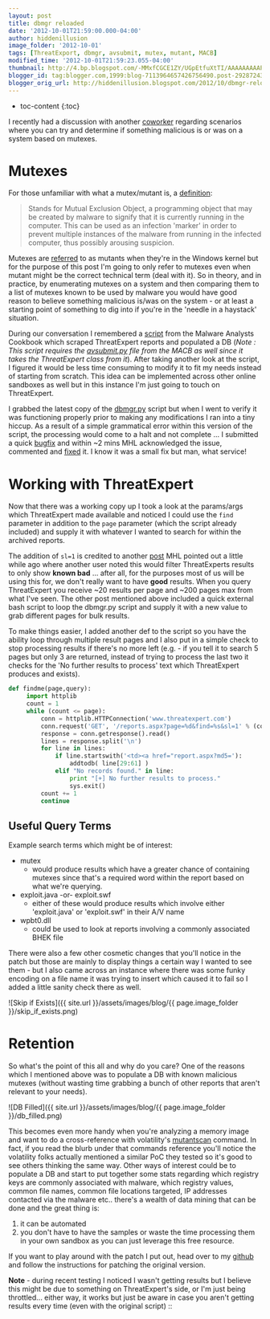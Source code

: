 ```yaml
---
layout: post
title: dbmgr reloaded
date: '2012-10-01T21:59:00.000-04:00'
author: hiddenillusion
image_folder: '2012-10-01'
tags: [ThreatExport, dbmgr, avsubmit, mutex, mutant, MACB]
modified_time: '2012-10-01T21:59:23.055-04:00'
thumbnail: http://4.bp.blogspot.com/-MMxfCGCE1ZY/UGpEtfuXtTI/AAAAAAAAAP4/6PHdVXTYOI8/s72-c/page+loop.png
blogger_id: tag:blogger.com,1999:blog-7113964657426756490.post-2928724367898011349
blogger_orig_url: http://hiddenillusion.blogspot.com/2012/10/dbmgr-reloaded.html
---
```


* toc-content
{:toc}

I recently had a discussion with another [coworker](https://twitter.com/ChristiaanBeek) regarding scenarios where you can try and determine if something malicious is or was on a system based on mutexes.

# Mutexes

For those unfamiliar with what a mutex/mutant is, a [definition](http://www.microsoft.com/security/portal/Threat/Encyclopedia/Glossary.aspx):

> <i class="fa fa-quote-left fa-fw"></i>
	Stands for Mutual Exclusion Object, a programming object that may be created by malware to signify that it is currently running in the computer. This can be used as an infection 'marker' in order to prevent multiple instances of the malware from running in the infected computer, thus possibly arousing suspicion.
	<i class="fa fa-quote-right fa-fw"></i>

Mutexes are [referred](http://computer.forensikblog.de/en/2009/04/searching-for-mutants.html) to as mutants when they're in the Windows kernel but for the purpose of this post I'm going to only refer to mutexes even when mutant might be the correct technical term (deal with it).  So in theory, and in practice, by enumerating mutexes on a system and then comparing them to a list of mutexes known to be used by malware you would have good reason to believe something malicious is/was on the system - or at least a starting point of something to dig into if you're in the 'needle in a haystack' situation.

During our conversation I remembered a [script](https://malwarecookbook.googlecode.com/svn/trunk/4/12/dbmgr.py) from the Malware Analysts Cookbook which scraped ThreatExpert reports and populated a DB (_Note : This script requires the [avsubmit.py](https://malwarecookbook.googlecode.com/svn/trunk/4/4/avsubmit.py) file from the MACB as well since it takes the ThreatExpert class from it_).  After taking another look at the script, I figured it would be less time consuming to modify it to fit my needs instead of starting from scratch.  This idea can be implemented across other online sandboxes as well but in this instance I'm just going to touch on ThreatExpert.

I grabbed the latest copy of the [dbmgr.py](https://malwarecookbook.googlecode.com/svn/trunk/4/12/dbmgr.py) script but when I went to verify it was functioning properly prior to making any modifications I ran into a tiny hiccup.  As a result of a simple grammatical error within this version of the script, the processing would come to a halt and not complete ... I submitted a quick [bugfix](https://code.google.com/p/malwarecookbook/issues/detail?id=45) and within ~2 mins MHL acknowledged the issue, commented and [fixed](http://code.google.com/p/malwarecookbook/source/detail?r=153) it.  I know it was a small fix but man, what service!

# Working with ThreatExpert

Now that there was a working copy up I took a look at the params/args which ThreatExpert made available and noticed I could use the `find` parameter in addition to the `page` parameter (which the script already included) and supply it with whatever I wanted to search for within the archived reports.

The addition of `sl=1` is credited to another [post](http://www.attackdefendsecure.com/2012/07/improved-artifact-scanner-malware-analysis-cookbook) MHL pointed out a little while ago where another user noted this would filter ThreatExperts results to only show **known bad** ... after all, for the purposes most of us will be using this for, we don't really want to have **good** results.  When you query ThreatExpert you receive ~20 results per page and ~200 pages max from what I've seen.  The other post mentioned above included a quick external bash script to loop the dbmgr.py script and supply it with a new value to grab different pages for bulk results.

To make things easier, I added another def to the script so you have the ability loop through multiple result pages and I also put in a simple check to stop processing results if there's no more left (e.g. - if you tell it to search 5 pages but only 3 are returned, instead of trying to process the last two it checks for the 'No further results to process' text which ThreatExpert produces and exists).

```python
def findme(page,query):
     import httplib
     count = 1
     while (count <= page):
         conn = httplib.HTTPConnection('www.threatexpert.com')	
         conn.request('GET', '/reports.aspx?page=%d&find=%s&sl=1' % (count,query))
         response = conn.getresponse().read()
         lines = response.split('\n')
         for line in lines:
             if line.startswith('<td><a href="report.aspx?md5='):
                 addtodb( line[29:61] )
             elif "No records found." in line:
                 print "[+] No further results to process."
                 sys.exit()	
         count += 1				
         continue
```

## Useful Query Terms

Example search terms which might be of interest:

- mutex
	- would  produce results which have a greater chance of containing mutexes since that's a required word within the report based on what we're querying.
- exploit.java -or- exploit.swf
	- either of these would produce results which involve either 'exploit.java' or 'exploit.swf' in their A/V name
- wpbt0.dll
	- could be used to look at reports involving a commonly associated BHEK file

There were also a few other cosmetic changes that you'll notice in the patch but those are mainly to display things a certain way I wanted to see them - but I also came across an instance where there was some funky encoding on a file name it was trying to insert which caused it to fail so I added a little sanity check there as well.

![Skip if Exists]({{ site.url }}/assets/images/blog/{{ page.image_folder }}/skip_if_exists.png)

# Retention

So what's the point of this all and why do you care?  One of the reasons which I mentioned above was to populate a DB with known malicious mutexes (without wasting time grabbing a bunch of other reports that aren't relevant to your needs).  

![DB Filled]({{ site.url }}/assets/images/blog/{{ page.image_folder }}/db_filled.png)

This becomes even more handy when you're analyzing a memory image and want to do a cross-reference with volatility's [mutantscan](https://code.google.com/p/volatility/wiki/CommandReference#mutantscan) command.  In fact, if you read the blurb under that commands reference you'll notice the volatility folks actually mentioned a similar PoC they tested so it's good to see others thinking the same way.  Other ways of interest could be to populate a DB and start to put together some stats regarding which registry keys are commonly associated with malware, which registry values, common file names, common file locations targeted, IP addresses contacted via the malware etc.. there's a wealth of data mining that can be done and the great thing is:

1. it can be automated
2. you don't have to have the samples or waste the time processing them in your own sandbox as you can just leverage this free resource.

If you want to play around with the patch I put out, head over to my [github](https://github.com/hiddenillusion/useful-scripts/blob/master/dbmgr.py.patch) and follow the instructions for patching the original version.

**Note** - during recent testing I noticed I wasn't getting results but I believe this might be due to something on ThreatExpert's side, or I'm just being throttled... either way, it works but just be aware in case you aren't getting results every time (even with the original script) ::